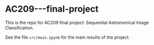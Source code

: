 # AC209---final-project
This is the repo for AC209 final project: Sequential Astronomical Image Classification.

See the file `src/main.ipynb` for the main results of the project.

